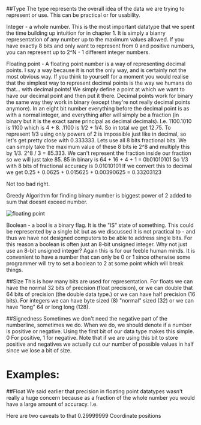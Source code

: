 ##Type
The type represents the overall idea of the data we are trying to represent or use.
This can be practical or for usability.

Integer - a whole number. This is the most important datatype that we spent the time building up intuition for in chapter 1. It is simply a bianry representation of any number up to the maximum values allowed. If you have exactly 8 bits and only want to represent from 0 and positive numbers, you can represent up to 2^N - 1 different integer numbers.


Floating point - A floating point number is a way of representing decimal points. I say a way because it is not the only way, and is certainly not the most obvious way.
If you think to yourself for a moment you would realise that the simplest way to represent decimal points is the way we humans do that... with decimal points! 
We simply define a point at which we want to have our decimal point and then put it there. Decimal points work for binary the same way they work in binary (except they're not really decimal points anymore). In an eight bit number everything before the decimal point is as with a normal integer, and everything after will simply be a fraction (in binary but it is the exact same principal as decimal decimals). I.e. 1100.1010 is 1100 which is 4 + 8. .1100 is 1/2 + 1/4. So in total we get 12.75. 
To represent 1/3 using only powers of 2 is impossible just like in decimal, so let's get pretty close with 0.333333.
Lets use all 8 bits fractional bits. We can simply take the maximum value of these 8 bits ie 2^8 and multiply this by 1/3. 2^8 / 3 = 85.333. We can't represent the fraction inside our fraction so we will just take 85. 85 in binary is 64 + 16 + 4 + 1 = 0b01010101
So 1/3 with 8 bits of fractional accuracy is 0.01010101
If we convert this to decimal we get 0.25 + 0.0625 + 0.015625 + 0.00390625 = 0.33203123

Not too bad right.




Greedy Algorithm for finding binary number is biggest power of 2 added to sum that doesnt exceed number.



![floating point](https://engineering.fb.com/wp-content/uploads/2018/11/floating_point_4_darkcolor.006.png)


Boolean - a bool is a binary flag. It is the "IS" state of something. This could be represented by a single bit but as we discussed it is not practical to - and thus we have not designed computers to be able to address single bits. For this reason a boolean is often just an 8-bit unsigned integer. Why not just use an 8-bit unsigned integer? Again this is for our feeble human minds. It is convenient to have a number that can only be 0 or 1 since otherwise some programmer will try to set a boolean to 2 at some point which will break things. 




##Size 
This is how many bits are used for representation.
For floats we can have the normal 32 bits of precision (float precision), or we can double that 64 bits of precision (the double data type.) or we can have half precision (16 bits).
For integers we can have byte sized (8) "normal" sized (32) or we can have "long" 64 or long long (128).



##Signedness
Sometimes we don't need the negative part of the numberline, sometimes we do.
When we do, we should denote if a number is positive or negative. Using the first bit of our data type makes this simple. 0 For positive, 1 for negative.
Note that if we are using this bit to store positive and negatives we actually cut our number of possible values in half since we lose a bit of size.






# Examples:

##Float
We said earlier that precision in floating point datatypes wasn't really a huge concern because as a fraction of the whole number you would have a large amount of accuracy.
I.e.

Here are two caveats to that
0.29999999
Coordinate positions